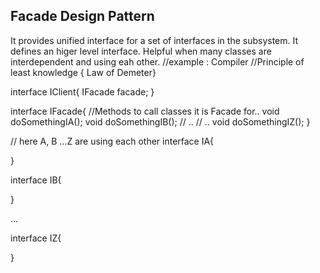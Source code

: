 Facade Design Pattern
-------------------------------
It provides unified interface for a set of interfaces  in the subsystem.
It defines an higer level interface.
Helpful when many classes are interdependent and using eah other.
//example : Compiler 
//Principle of least knowledge { Law of Demeter}

interface IClient{
    IFacade facade;
}

interface IFacade{
    //Methods to call classes it is Facade for..
    void doSomethingIA();
    void doSomethingIB();
//  ..
//  ..
    void doSomethingIZ();
}


// here A, B ...Z are using each other
interface IA{
    
}

interface IB{
    
}

...

interface IZ{
    
}


